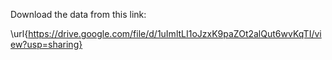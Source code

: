 Download the data from this link:

\url{https://drive.google.com/file/d/1uImltLI1oJzxK9paZOt2alQut6wvKqTI/view?usp=sharing}